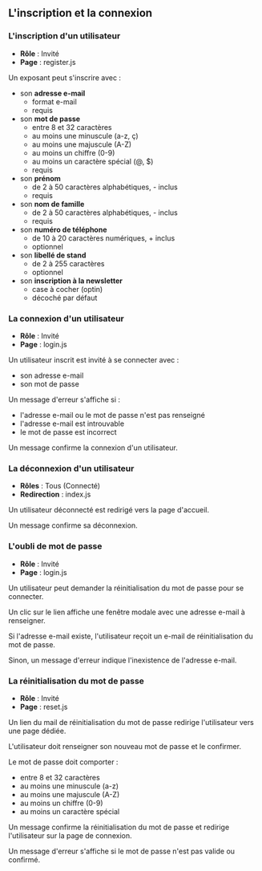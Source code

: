 ## L'inscription et la connexion

### L'inscription d'un utilisateur

- **Rôle** : Invité
- **Page** : register.js

Un exposant peut s'inscrire avec :

- son **adresse e-mail**
  - format e-mail
  - requis
- son **mot de passe**
  - entre 8 et 32 caractères
  - au moins une minuscule (a-z, ç)
  - au moins une majuscule (A-Z)
  - au moins un chiffre (0-9)
  - au moins un caractère spécial (@, $)
  - requis
- son **prénom**
  - de 2 à 50 caractères alphabétiques, - inclus
  - requis
- son **nom de famille**
  - de 2 à 50 caractères alphabétiques, - inclus
  - requis
- son **numéro de téléphone**
  - de 10 à 20 caractères numériques, + inclus
  - optionnel
- son **libellé de stand**
  - de 2 à 255 caractères
  - optionnel
- son **inscription à la newsletter**
  - case à cocher (optin)
  - décoché par défaut

### La connexion d'un utilisateur

- **Rôle** : Invité
- **Page** : login.js

Un utilisateur inscrit est invité à se connecter avec :

- son adresse e-mail
- son mot de passe

Un message d'erreur s'affiche si :

- l'adresse e-mail ou le mot de passe n'est pas renseigné
- l'adresse e-mail est introuvable
- le mot de passe est incorrect

Un message confirme la connexion d'un utilisateur.

### La déconnexion d'un utilisateur

- **Rôles** : Tous (Connecté)
- **Redirection** : index.js

Un utilisateur déconnecté est redirigé vers la page d'accueil.

Un message confirme sa déconnexion.

### L'oubli de mot de passe

- **Rôle** : Invité
- **Page** : login.js

Un utilisateur peut demander la réinitialisation du mot de passe pour se connecter.

Un clic sur le lien affiche une fenêtre modale avec une adresse e-mail à renseigner.

Si l'adresse e-mail existe, l'utilisateur reçoit un e-mail de réinitialisation du mot de passe.

Sinon, un message d'erreur indique l'inexistence de l'adresse e-mail.

### La réinitialisation du mot de passe

- **Rôle** : Invité
- **Page** : reset.js

Un lien du mail de réinitialisation du mot de passe redirige l'utilisateur vers une page dédiée.

L'utilisateur doit renseigner son nouveau mot de passe et le confirmer.

Le mot de passe doit comporter :

- entre 8 et 32 caractères
- au moins une minuscule (a-z)
- au moins une majuscule (A-Z)
- au moins un chiffre (0-9)
- au moins un caractère spécial

Un message confirme la réinitialisation du mot de passe et redirige l'utilisateur sur la page de connexion.

Un message d'erreur s'affiche si le mot de passe n'est pas valide ou confirmé.
